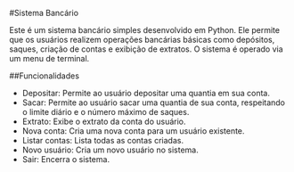 #Sistema Bancário

Este é um sistema bancário simples desenvolvido em Python. Ele permite que os usuários realizem operações bancárias básicas como depósitos, saques, criação de contas e exibição de extratos. O sistema é operado via um menu de terminal.




##Funcionalidades

- Depositar: Permite ao usuário depositar uma quantia em sua conta.
- Sacar: Permite ao usuário sacar uma quantia de sua conta, respeitando o limite diário e o número máximo de saques.
- Extrato: Exibe o extrato da conta do usuário.
- Nova conta: Cria uma nova conta para um usuário existente.
- Listar contas: Lista todas as contas criadas.
- Novo usuário: Cria um novo usuário no sistema.
- Sair: Encerra o sistema.
